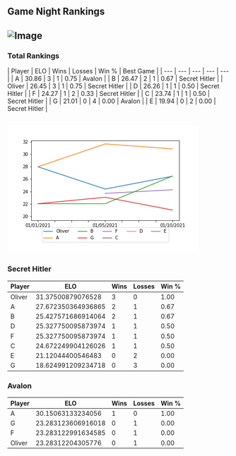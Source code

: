 ## Game Night Rankings
## ![Image](https://media.architecturaldigest.com/photos/618036966ba9675f212cc805/16:9/w_2560%2Cc_limit/SquidGame_Season1_Episode1_00_44_44_16.jpg)

### Total Rankings

| Player | ELO | Wins | Losses | Win % | Best Game |
| --- | --- | --- | --- | --- |
| A | 30.86 | 3 | 1 | 0.75 | Avalon |
| B | 26.47 | 2 | 1 | 0.67 | Secret Hitler |
| Oliver | 26.45 | 3 | 1 | 0.75 | Secret Hitler |
| D | 26.26 | 1 | 1 | 0.50 | Secret Hitler |
| F | 24.27 | 1 | 2 | 0.33 | Secret Hitler |
| C | 23.74 | 1 | 1 | 0.50 | Secret Hitler |
| G | 21.01 | 0 | 4 | 0.00 | Avalon |
| E | 19.94 | 0 | 2 | 0.00 | Secret Hitler |

## ![Image](rankings.png)

### Secret Hitler

| Player | ELO | Wins | Losses | Win % |
| --- | --- | --- | --- | --- |
| Oliver | 31.37500879076528  | 3 | 0 | 1.00 |
| A | 27.672350364936865  | 2 | 1 | 0.67 |
| B | 25.427571686914064  | 2 | 1 | 0.67 |
| D | 25.327750095873974  | 1 | 1 | 0.50 |
| F | 25.327750095873974  | 1 | 1 | 0.50 |
| C | 24.672249904126026  | 1 | 1 | 0.50 |
| E | 21.12044400546483  | 0 | 2 | 0.00 |
| G | 18.624991209234718  | 0 | 3 | 0.00 |

### Avalon

| Player | ELO | Wins | Losses | Win % |
| --- | --- | --- | --- | --- |
| A | 30.15063133234056  | 1 | 0 | 1.00 |
| G | 23.283123606916018  | 0 | 1 | 0.00 |
| F | 23.283122991634585  | 0 | 1 | 0.00 |
| Oliver | 23.28312204305776  | 0 | 1 | 0.00 |